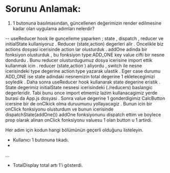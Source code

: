 # Sorunu Anlamak:
1. 1 butonuna basılmasından, güncellenen değerimizin render edilmesine kadar olan uygulama adımları nelerdir? 

-- useReducer hook ile guncelleme yaparken ; state , dispatch , reducer ve initialState kullaniyoruz . Reducer (state,action) degerleri alir . Oncelikle biz actions dosyasi icerisinde action lar olusturduk . addOne adinda bir fonksiyon olusturduk , bu fonksiyon type:ADD_ONE key value cifti bir nesne dondurdu . Bunu reducer olusturdugumuz dosya icerisine import ettik kullanmak icin . reducer (state,action ) aliyordu , switch ile nesne icerisindeki type degerine action.type yazarak ulastik . Eger case durumu ADD_ONE ise state adindaki nesnemizin total degerine 1 ekletecegimizi soyledik . Daha sonra useReducer hook kullanarak state degerine eristik . State degerimiz initialState nesnesi icerisindeki (./reducers) baslangic degerleridir. Tabi bunu once import etmemiz lazim kullanacagimiz yerde burasi da App.js dosyasi . Sonra value degerine 1 gonderdigimiz CalcButton icersine bir de onClkick olma duruumunu yollayacagiz . Bunun icin bir onClick fonksiyonu olusturdum ve bunun icerisinde dispatchState(addOne()) addOne fonksiyonunu dispatch ettim ve boylece prop olarak alinan onClick fonksiyonu valuesu 1 olan button u 1 artirdi.



Her adım için kodun hangi bölümünün geçerli olduğunu listeleyin.
* Kullanıcı 1 butonuna tıkadı.
* 
...

* TotalDisplay total artı 1'i gösterdi.
